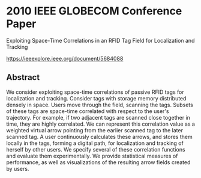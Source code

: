 # 2010 IEEE GLOBECOM Conference Paper

Exploiting Space-Time Correlations in an RFID Tag Field for Localization and Tracking

https://ieeexplore.ieee.org/document/5684088

## Abstract

We consider exploiting space-time correlations of passive RFID tags for localization and tracking. Consider tags with storage memory distributed densely in space. Users move through the field, scanning the tags. Subsets of these tags are space-time correlated with respect to the user's trajectory. For example, if two adjacent tags are scanned close together in time, they are highly correlated. We can represent this correlation value as a weighted virtual arrow pointing from the earlier scanned tag to the later scanned tag. A user continuously calculates these arrows, and stores them locally in the tags, forming a digital path, for localization and tracking of herself by other users. We specify several of these correlation functions and evaluate them experimentally. We provide statistical measures of performance, as well as visualizations of the resulting arrow fields created by users.
